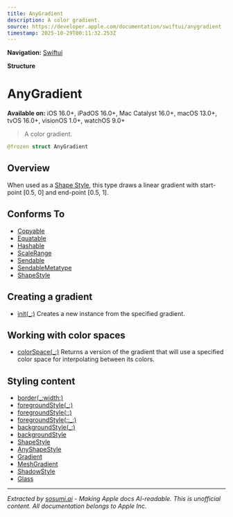 ```yaml
---
title: AnyGradient
description: A color gradient.
source: https://developer.apple.com/documentation/swiftui/anygradient
timestamp: 2025-10-29T00:11:32.253Z
---
```


**Navigation:** [Swiftui](/documentation/swiftui)

**Structure**

# AnyGradient

**Available on:** iOS 16.0+, iPadOS 16.0+, Mac Catalyst 16.0+, macOS 13.0+, tvOS 16.0+, visionOS 1.0+, watchOS 9.0+

> A color gradient.

```swift
@frozen struct AnyGradient
```

## Overview

When used as a [Shape Style](/documentation/swiftui/shapestyle), this type draws a linear gradient with start-point [0.5, 0] and end-point [0.5, 1].

## Conforms To

- [Copyable](/documentation/Swift/Copyable)
- [Equatable](/documentation/Swift/Equatable)
- [Hashable](/documentation/Swift/Hashable)
- [ScaleRange](/documentation/Charts/ScaleRange)
- [Sendable](/documentation/Swift/Sendable)
- [SendableMetatype](/documentation/Swift/SendableMetatype)
- [ShapeStyle](/documentation/swiftui/shapestyle)

## Creating a gradient

- [init(_:)](/documentation/swiftui/anygradient/init(_:)) Creates a new instance from the specified gradient.

## Working with color spaces

- [colorSpace(_:)](/documentation/swiftui/anygradient/colorspace(_:)) Returns a version of the gradient that will use a specified color space for interpolating between its colors.

## Styling content

- [border(_:width:)](/documentation/swiftui/view/border(_:width:))
- [foregroundStyle(_:)](/documentation/swiftui/view/foregroundstyle(_:))
- [foregroundStyle(_:_:)](/documentation/swiftui/view/foregroundstyle(_:_:))
- [foregroundStyle(_:_:_:)](/documentation/swiftui/view/foregroundstyle(_:_:_:))
- [backgroundStyle(_:)](/documentation/swiftui/view/backgroundstyle(_:))
- [backgroundStyle](/documentation/swiftui/environmentvalues/backgroundstyle)
- [ShapeStyle](/documentation/swiftui/shapestyle)
- [AnyShapeStyle](/documentation/swiftui/anyshapestyle)
- [Gradient](/documentation/swiftui/gradient)
- [MeshGradient](/documentation/swiftui/meshgradient)
- [ShadowStyle](/documentation/swiftui/shadowstyle)
- [Glass](/documentation/swiftui/glass)

---

*Extracted by [sosumi.ai](https://sosumi.ai) - Making Apple docs AI-readable.*
*This is unofficial content. All documentation belongs to Apple Inc.*
